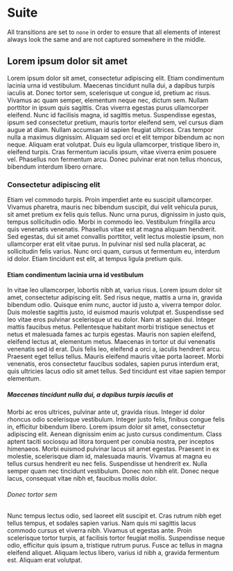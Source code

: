 # Suite

All transitions are set to `none` in order to ensure that all elements of
interest always look the same and are not captured somewhere in the middle.

<style>
  *,
  *::before,
  *::after {
    transition: none !important;
  }
</style>

## Lorem ipsum dolor sit amet

Lorem ipsum dolor sit amet, consectetur adipiscing elit. Etiam condimentum
lacinia urna id vestibulum. Maecenas tincidunt nulla dui, a dapibus turpis
iaculis at. Donec tortor sem, scelerisque ut congue id, pretium ac risus.
Vivamus ac quam semper, elementum neque nec, dictum sem. Nullam porttitor in
ipsum quis sagittis. Cras viverra egestas purus ullamcorper eleifend. Nunc id
facilisis magna, id sagittis metus. Suspendisse egestas, ipsum sed consectetur
pretium, mauris tortor eleifend sem, vel cursus diam augue at diam. Nullam
accumsan id sapien feugiat ultrices. Cras tempor nulla a maximus dignissim.
Aliquam sed orci et elit tempor bibendum ac non neque. Aliquam erat volutpat.
Duis eu ligula ullamcorper, tristique libero in, eleifend turpis. Cras
fermentum iaculis ipsum, vitae viverra enim posuere vel. Phasellus non
fermentum arcu. Donec pulvinar erat non tellus rhoncus, bibendum interdum
libero ornare.

### Consectetur adipiscing elit

Etiam vel commodo turpis. Proin imperdiet ante eu suscipit ullamcorper.
Vivamus pharetra, mauris nec bibendum suscipit, dui velit vehicula purus,
sit amet pretium ex felis quis tellus. Nunc urna purus, dignissim in justo
quis, tempus sollicitudin odio. Morbi in commodo leo. Vestibulum fringilla
arcu quis venenatis venenatis. Phasellus vitae est at magna aliquam hendrerit.
Sed egestas, dui sit amet convallis porttitor, velit lectus molestie ipsum,
non ullamcorper erat elit vitae purus. In pulvinar nisl sed nulla placerat,
ac sollicitudin felis varius. Nunc orci quam, cursus ut fermentum eu,
interdum id dolor. Etiam tincidunt est elit, at tempus ligula pretium quis.

#### Etiam condimentum lacinia urna id vestibulum

In vitae leo ullamcorper, lobortis nibh at, varius risus. Lorem ipsum dolor sit
amet, consectetur adipiscing elit. Sed risus neque, mattis a urna in, gravida
bibendum odio. Quisque enim nunc, auctor id justo a, viverra tempor dolor.
Duis molestie sagittis justo, id euismod mauris volutpat et. Suspendisse sed
leo vitae eros pulvinar scelerisque ut eu dolor. Nam at sapien dui. Integer
mattis faucibus metus. Pellentesque habitant morbi tristique senectus et netus
et malesuada fames ac turpis egestas. Mauris non sapien eleifend, eleifend
lectus at, elementum metus. Maecenas in tortor ut dui venenatis venenatis
sed id erat. Duis felis leo, eleifend a orci a, iaculis hendrerit arcu.
Praesent eget tellus tellus. Mauris eleifend mauris vitae porta laoreet. Morbi
venenatis, eros consectetur faucibus sodales, sapien purus interdum erat, quis
ultricies lacus odio sit amet tellus. Sed tincidunt est vitae sapien tempor
elementum.

##### Maecenas tincidunt nulla dui, a dapibus turpis iaculis at

Morbi ac eros ultrices, pulvinar ante ut, gravida risus. Integer id dolor
rhoncus odio scelerisque vestibulum. Integer justo felis, finibus congue felis
in, efficitur bibendum libero. Lorem ipsum dolor sit amet, consectetur
adipiscing elit. Aenean dignissim enim ac justo cursus condimentum. Class
aptent taciti sociosqu ad litora torquent per conubia nostra, per inceptos
himenaeos. Morbi euismod pulvinar lacus sit amet egestas. Praesent in ex
molestie, scelerisque diam id, malesuada mauris. Vivamus at magna eu tellus
cursus hendrerit eu nec felis. Suspendisse ut hendrerit ex. Nulla semper quam
nec tincidunt vestibulum. Donec non nibh elit. Donec neque lacus, consequat
vitae nibh et, faucibus mollis dolor.

###### Donec tortor sem

Nunc tempus lectus odio, sed laoreet elit suscipit et. Cras rutrum nibh eget
tellus tempus, et sodales sapien varius. Nam quis mi sagittis lacus commodo
cursus et viverra nibh. Vivamus ut egestas ante. Proin scelerisque tortor
turpis, at facilisis tortor feugiat mollis. Suspendisse neque odio, efficitur
quis ipsum a, tristique rutrum purus. Fusce ac tellus in magna eleifend
aliquet. Aliquam lectus libero, varius id nibh a, gravida fermentum est.
Aliquam erat volutpat.
